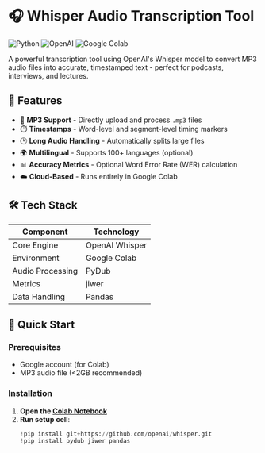 # 🎧 Whisper Audio Transcription Tool

![Python](https://img.shields.io/badge/python-3670A0?style=for-the-badge&logo=python&logoColor=ffdd54)
![OpenAI](https://img.shields.io/badge/OpenAI-412991?style=for-the-badge&logo=openai&logoColor=white)
![Google Colab](https://img.shields.io/badge/Colab-F9AB00?style=for-the-badge&logo=googlecolab&logoColor=white)

A powerful transcription tool using OpenAI's Whisper model to convert MP3 audio files into accurate, timestamped text - perfect for podcasts, interviews, and lectures.

## 🌟 Features

- 🎵 **MP3 Support** - Directly upload and process `.mp3` files
- ⏱️ **Timestamps** - Word-level and segment-level timing markers
- 🕒 **Long Audio Handling** - Automatically splits large files
- 🌍 **Multilingual** - Supports 100+ languages (optional)
- 📊 **Accuracy Metrics** - Optional Word Error Rate (WER) calculation
- ☁️ **Cloud-Based** - Runs entirely in Google Colab

## 🛠️ Tech Stack

| Component       | Technology |
|-----------------|------------|
| Core Engine     | OpenAI Whisper |
| Environment     | Google Colab |
| Audio Processing| PyDub |
| Metrics         | jiwer |
| Data Handling   | Pandas |

## 🚀 Quick Start

### Prerequisites
- Google account (for Colab)
- MP3 audio file (<2GB recommended)

### Installation
1. **Open the [Colab Notebook](https://colab.research.google.com/)**
2. **Run setup cell**:
   ```python
   !pip install git+https://github.com/openai/whisper.git
   !pip install pydub jiwer pandas
